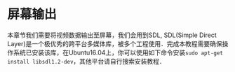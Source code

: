 # 屏幕输出

本章节我们需要将视频数据输出至屏幕，我们会用到SDL, SDL(Simple Direct Layer)是一个极优秀的跨平台多媒体库，被多个工程使用．完成本教程需要确保操作系统已安装该库，在Ubuntu16.04上，你可以使用如下命令安装`sudo apt-get install libsdl1.2-dev`，其他平台请自行搜索安装教程．


